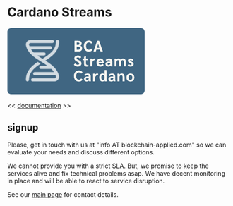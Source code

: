 # Cardano Streams

[![read the docs](docs/images/BCA_Streams_logo_filled.png)](https://blockchain-data-analytics.github.io/BCA-Streams-Cardano/)

<< [documentation](https://blockchain-data-analytics.github.io/BCA-Streams-Cardano/) >>


## signup

Please, get in touch with us at "info AT blockchain-applied.com" so we can evaluate your needs and discuss different options.

We cannot provide you with a strict SLA. But, we promise to keep the services alive and fix technical problems asap. We have decent monitoring in place and will be able to react to service disruption.

See our [main page](https://github.com/Blockchain-Data-Analytics) for contact details.
